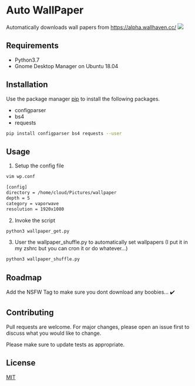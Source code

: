 # Auto WallPaper

Automatically downloads wall papers from https://alpha.wallhaven.cc/
![](https://media.giphy.com/media/xVu6vxIZzjeJ1aMRhl/giphy.gif)
## Requirements
- Python3.7 
- Gnome Desktop Manager on Ubuntu 18.04

## Installation

Use the package manager [pip](https://pip.pypa.io/en/stable/) to install the following packages.
- configparser
- bs4
- requests

```bash
pip install configparser bs4 requests --user
```

## Usage
1. Setup the config file

```bash
vim wp.conf

[config]
directory = /home/cloud/Pictures/wallpaper
depth = 5
category = vaporwave
resolution = 1920x1080
```

2. Invoke the script
```bash
python3 wallpaper_get.py
```

3. User the wallpaper_shuffle.py to automatically set wallpapers (I put it in my zshrc but you can cron it or do whatever...)
```bash
python3 wallpaper_shuffle.py
```

## Roadmap
Add the NSFW Tag to make sure you dont download any boobies... :heavy_check_mark:

## Contributing
Pull requests are welcome. For major changes, please open an issue first to discuss what you would like to change.

Please make sure to update tests as appropriate.

## License
[MIT](https://choosealicense.com/licenses/mit/)
